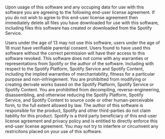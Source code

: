 Upon usage of this software and any occuping data for use with this software you are agreeing to the following end-user license agreement.
If you do not wish to agree to this end-user license agreement then immediately delete all files you have downloaded for use with this software, including files this software has created or downloaded from the Spotify Service.

Users under the age of 13 may not use this software, users under the age of 18 must have verifiable parental consent. Users found to have used this software without the correct permission will have their access to this software revoked.
This software does not come with any warranties or representations from Spotify or the author of the software. Including with respect to the Spotify Platform, Spotify Service and Spotify Content, including the implied warranties of merchantability, fitness for a particular purpose and non-infringement.
You are prohibitted from modifying or creating derivate works based on the Spotify Platform, Spotify Service or Spotify Content.
You are prohibitted from decompiling, reverse-engineering, disassembling, and otherwise reducing the Spotify Platform, Spotify Service, and Spotify Content to source code or other human-perceivable form, to the full extent allowed by law.
The author of this software is responsible for the product, Spotify and other third-parties do not claim liability for this product.
Spotify is a third party beneficiary of this end-user license agreement and privacy policy and is entitled to directly enforce this end-user license agreement.
You may not try to interfere or circumvent any restricitons placed on your use of this software.
